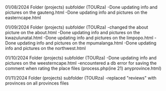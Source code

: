 01/08/2024
Folder (projects) subfolder (TOURza)
-Done updating info and pictures on the gauteng.html
-Done updating info and pictures on the easterncape.html

01/09/2024
Folder (projects) subfolder (TOURza)
-changed the about picture on the about.html
-Done updating info and pictures on the kwazulunatal.html
-Done updating info and pictures on the limpopo.html
-Done updating info and pictures on the mpumalanga.html
-Done updating info and pictures on the northwest.html

01/10/2024
Folder (projects) subfolder (TOURza)
-Done updating info and pictures on the weesterncape.html
-encountered a db error for saving the comment when rating the place files (process.php(ine 21) anyprovince.html)

01/11/2024
Folder (projects) subfolder (TOURza)
-replaced "reviews" with provinces on all provinces files

